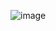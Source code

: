 ![image](https://github.com/SatyaSantosh11/calculator/assets/125912813/845f46a9-7020-4aed-bf96-9878900d6cb4)
